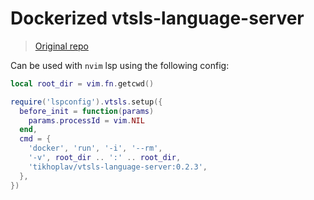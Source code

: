 # Dockerized vtsls-language-server

> [Original repo](https://github.com/yioneko/vtsls)

Can be used with `nvim` lsp using the following config:

```lua
local root_dir = vim.fn.getcwd()

require('lspconfig').vtsls.setup({
  before_init = function(params)
    params.processId = vim.NIL
  end,
  cmd = {
    'docker', 'run', '-i', '--rm',
    '-v', root_dir .. ':' .. root_dir,
    'tikhoplav/vtsls-language-server:0.2.3',
  },
})
```

